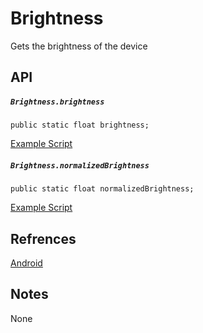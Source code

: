 # Brightness
Gets the brightness of the device

## API
##### `Brightness.brightness`
`public static float brightness;`

[Example Script](../../../Assets/UnityMobileModuleDemo/Brightness/DisplayBrightnessLevel.cs)

##### `Brightness.normalizedBrightness`
`public static float normalizedBrightness;`

[Example Script](../../../Assets/UnityMobileModuleDemo/Brightness/DisplayNormalizedBrightnessLevel.cs)

## Refrences
[Android](https://stackoverflow.com/a/42875221)

## Notes
None